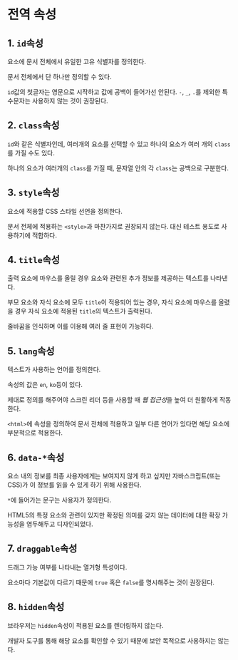 # 전역 속성

## 1. `id`속성

요소에 문서 전체에서 유일한 고유 식별자를 정의한다.

문서 전체에서 단 하나만 정의할 수 있다.

`id`값의 첫글자는 영문으로 시작하고 값에 공백이 들어가선 안된다. `-`, `_`, `.`를 제외한 특수문자는 사용하지 않는 것이 권장된다.

## 2. `class`속성

`id`와 같은 식별자인데, 여러개의 요소를 선택할 수 있고 하나의 요소가 여러 개의 `class`를 가질 수도 있다.

하나의 요소가 여러개의 `class`를 가질 때, 문자열 안의 각 `class`는 공백으로 구분한다.

## 3. `style`속성

요소에 적용할 CSS 스타일 선언을 정의한다.

문서 전체에 적용하는 `<style>`과 마찬가지로 권장되지 않는다. 대신 테스트 용도로 사용하기에 적합하다.

## 4. `title`속성

출력 요소에 마우스를 올릴 경우 요소와 관련된 추가 정보를 제공하는 텍스트를 나타낸다.

부모 요소와 자식 요소에 모두 `title`이 적용되어 있는 경우, 자식 요소에 마우스를 올렸을 경우 자식 요소에 적용된 `title`의 텍스트가 출력된다.

줄바꿈을 인식하며 이를 이용해 여러 줄 표현이 가능하다.

## 5. `lang`속성

텍스트가 사용하는 언어를 정의한다.

속성의 값은 `en`, `ko`등이 있다.

제대로 정의를 해주어야 스크린 리더 등을 사용할 때 *웹 접근성*을 높여 더 원활하게 작동한다.

`<html>`에 속성을 정의하여 문서 전체에 적용하고 일부 다른 언어가 있다면 해당 요소에 부분적으로 적용한다.

## 6. `data-*`속성

요소 내의 정보를 최종 사용자에게는 보여지지 않게 하고 싶지만 자바스크립트(또는 CSS)가 이 정보를 읽을 수 있게 하기 위해 사용한다.

`*`에 들어가는 문구는 사용자가 정의한다.

HTML5의 특정 요소와 관련이 있지만 확정된 의미를 갖지 않는 데이터에 대한 확장 가능성을 염두해두고 디자인되었다.

## 7. `draggable`속성

드래그 가능 여부를 나타내는 열거형 특성이다.

요소마다 기본값이 다르기 때문에 `true` 혹은 `false`를 명시해주는 것이 권장된다.

## 8. `hidden`속성

브라우저는 `hidden`속성이 적용된 요소를 렌더링하지 않는다.

개발자 도구를 통해 해당 요소를 확인할 수 있기 때문에 보안 목적으로 사용하지는 않는다.
